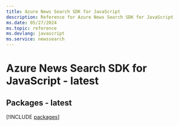 ```yaml
---
title: Azure News Search SDK for JavaScript
description: Reference for Azure News Search SDK for JavaScript
ms.date: 05/27/2024
ms.topic: reference
ms.devlang: javascript
ms.service: newssearch
---
```

# Azure News Search SDK for JavaScript - latest
## Packages - latest
[!INCLUDE [packages](news-search-index.md)]